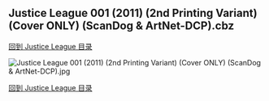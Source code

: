 ## Justice League 001 (2011) (2nd Printing Variant) (Cover ONLY) (ScanDog & ArtNet-DCP).cbz


[回到 Justice League 目录](https://github.com/alicewish/markdown/blob/master/series/Justice-League.md)


![Justice League 001 (2011) (2nd Printing Variant) (Cover ONLY) (ScanDog & ArtNet-DCP).jpg](https://wx1.sinaimg.cn/large/6a9fdecagy1fq33eub4p4j21ig0zk7wh.jpg)

[回到 Justice League 目录](https://github.com/alicewish/markdown/blob/master/series/Justice-League.md)

